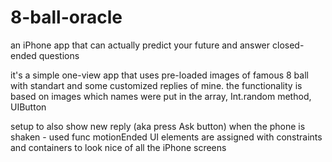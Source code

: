 # 8-ball-oracle
an iPhone app that can actually predict your future and answer closed-ended questions 

it's a simple one-view app that uses pre-loaded images of famous 8 ball with standart and some customized replies of mine.
the functionality is based on images which names were put in the array, Int.random method, UIButton

setup to also show new reply (aka press Ask button) when the phone is shaken - used func motionEnded
UI elements are assigned with constraints and containers to look nice of all the iPhone screens 

